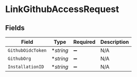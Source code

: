 # LinkGithubAccessRequest


## Fields

| Field              | Type               | Required           | Description        |
| ------------------ | ------------------ | ------------------ | ------------------ |
| `GithubOidcToken`  | **string*          | :heavy_minus_sign: | N/A                |
| `GithubOrg`        | **string*          | :heavy_minus_sign: | N/A                |
| `InstallationID`   | **string*          | :heavy_minus_sign: | N/A                |